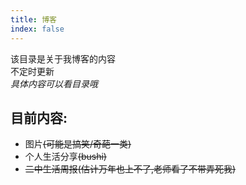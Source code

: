 ```yaml
---
title: 博客
index: false
---
```


该目录是关于我博客的内容   
不定时更新   
*具体内容可以看目录哦*      

## 目前内容:       
- 图片<s>(可能是搞笑/奇葩一类)</s>   
- 个人生活分享<s>(bushi)</s>    
- <s>二中生活周报(估计万年也上不了,老师看了不带弄死我)</s>   
   